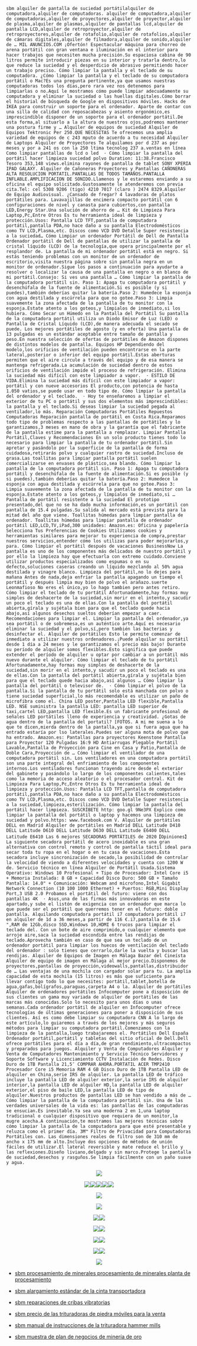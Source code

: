 
```
sbm alquiler de pantalla de suciedad portátilalquiler de computadora,alquiler de computadoras. alquiler de computadora,alquiler de computadoras,alquiler de proyectores,alquiler de proyector,alquiler de plasma,alquiler de plasmas,alquiler de pantallas lcd,alquiler de pantalla LCD,alquiler de retroproyector,alquiler de retroproyectores,alquiler de rotafolio,alquiler de rotafolios,alquiler de cámaras digitales,alquiler de filmadora,alquiler de sonido,alquiler de … MIL ANUNCIOS.COM ¡Ofertón! Espectacular máquina para chorreo de arena portátil con gran ventana e iluminación en el interior para hacer trabajos que necesiten mucha precisión.Su espaciosa cabina de 90 litros permite introducir piezas en su interior y tratarla dentro,lo que reduce la suciedad y el desperdicio de abrasivo permitiendo hacer un trabajo preciso. Cómo limpiar la pantalla y el teclado de su computadora. ¿Cómo limpiar la pantalla y el teclado de su computadora portátil o Mac?Es una pregunta pertinente,ya que usamos nuestras computadoras todos los días,pero rara vez nos detenemos para limpiarlas o no.Aquí le mostramos cómo puede limpiar adecuadamente su computadora y eliminar la suciedad o las huellas digitales.Cómo borrar el historial de búsqueda de Google en dispositivos móviles. Hacks de IKEA para construir un soporte para el ordenador. Aparte de contar con una silla de calidad con reposacabezas y asiento ergonómico,es imprescindible disponer de un soporte para el ordenador portátil.De esta forma,al situarlo a la altura de nuestros ojos,podremos mantener una postura firme y … Alquiler de equipos de suciedad Alquiler de Equipos Tektronic Per 250.QUE NECESITAS Te ofrecemos una amplia variedad de equipos de c 243 mputo de acuerdo a tu necesidad Alquiler de Laptops Alquiler de Proyectores Te alquilamos por d 237 as por meses y por a 241 os con la 250 ltima tecnolog 237 a.ventas en línea Como limpiar pantallas de lcd o led  · Cómo limpiar la pantalla del portátil hacer limpieza suciedad polvo Duration: 11:38.Francisco Tesoro 353,148 views.elimina rayones de pantalla de tablet SONY XPERIA IPAD GALAXY. Alquiler de Cañoneras Proyectores y Pantallas CAÑONERAS ALTA RESOLUCION PORTATIL.PANTALLAS DE TODOS TAMAÑOS.PANTALLA INFLABLE.AMPLIFICACION DE SONIDO.Llamenos y le estaremos enviando a su oficina el equipo solicitado.Gustosamente le atenderemos con previa cita.Tel: cel 5308 9206 (tigo) 4210 7017 (claro ) 2474 8329.Alquiler de Equipo Audiovisual. ¿Cansado de fregar? 4 lavadoras de platos portátiles para. Lavavajillas de encimera compacto portátil con 6 configuraciones de nivel y canasta para cubiertos,con pantalla LED,Energy Star.Una solución de ahorro de … Kit de Limpieza Para Laptop,Pc,Entre Otros Es tu herramienta ideal de limpieza y protección.Usos: Pantalla LCD TFT,pantalla de computadora portátil,pantalla PDA,no hace daño a su pantalla Electrodomésticos como TV LCD,Plasma,etc. Discos como VCD DVD Detalle Super resistencia a la suciedad… Cómo Limpiar un ordenador Portátil de Dell de Pantalla Ordenador portátil de Dell de pantallas de utilizar la pantalla de cristal líquido (LCD) de la tecnología,que opera principalmente por el resplandor de. La pantalla de mi ordenador portátil está en negro. Si estás teniendo problemas con un monitor de un ordenador de escritorio,visita nuestra página sobre sin pantalla negra en un monitor de ordenador.Sigue los pasos a continuación para ayudarte a resolver o localizar la causa de una pantalla en negro o en blanco de mi portátil.Consejo: Si ves una pantalla … Cómo limpiar la pantalla de la computadora portátil sin. Paso 1: Apaga tu computadora portátil y desenchúfala de la fuente de alimentación.Si es posible (y si puedes),también deberías quitar la batería.Paso 2: Humedece la esponja con agua destilada y escúrrela para que no gotee.Paso 3: Limpia suavemente la zona afectada de la pantalla de tu monitor con la esponja.Estate atento a los goteos,y límpialos de inmediato,si los hubiera. Cómo Secar un Húmedo en la Pantalla del Portátil Su pantalla de la computadora portátil utiliza un Diodo Emisor de Luz (LED) o Pantalla de Cristal Líquido (LCD),de manera adecuada el secado se puede. Los mejores portátiles de agosto (y en oferta) Una pantalla de 13 pulgadas es un estándar aceptable entre tamaño de pantalla y peso.En nuestra selección de ofertas de portátiles de Amazon dispones de distintos modelos de pantalla. Equipos HP Dependiendo del modelo,los orificios de ventilación pueden encontrarse en la parte lateral,posterior o inferior del equipo portátil.Estas aberturas permiten que el aire circule a través del equipo y de esa manera se mantenga refrigerada.La acumulación de suciedad dentro de estos orificios de ventilación impide el proceso de refrigeración. Elimina la suciedad más difícil con este limpiador a vapor.  · ESTILO DE VIDA.Elimina la suciedad más difícil con este limpiador a vapor: portátil y con nueve accesorios El producto,con potencia de hasta 1.050 vatios,se puede usar en todo tipo de. Cómo limpiar la pantalla del ordenador y el teclado.  · Hoy te enseñaremos a limpiar el exterior de tu PC o portátil y sus dos elementos más imprescindibles: la pantalla y el teclado.Si deseas limpiar la suciedad pegada al ventilador,lo más. Reparación Computadoras Portátiles Repuestos Computadoras Reparación pantalla de portátil en Costa Rica.Reparamos todo tipo de problemas respecto a las pantallas de portátiles y lo garantizamos,3 meses en mano de obra y la garantía que el fabricante de la pantalla estime para la pantalla a remplazar. Limpiar Pantalla Portátil,Claves y Recomendaciones En un solo producto tienes todo lo necesario para limpiar la pantalla de tu ordenador portátil.Sin apretar y pasándolo por la superficie de la pantalla de forma cuidadosa,retirarás polvo y cualquier rastro de suciedad.Incluso de grasa.Las toallitas para limpiar pantalla portátil suelen comercializarse en envases de plástico,sea blando. Cómo limpiar la pantalla de la computadora portátil sin. Paso 1: Apaga tu computadora portátil y desenchúfala de la fuente de alimentación.Si es posible (y si puedes),también deberías quitar la batería.Paso 2: Humedece la esponja con agua destilada y escúrrela para que no gotee.Paso 3: Limpia suavemente la zona afectada de la pantalla de tu monitor con la esponja.Estate atento a los goteos,y límpialos de inmediato,si … Pantalla de portátil resistente a la suciedad El prototipo presentado,del que no se ha dado mucha información,es un portátil con pantalla de 15.4 pulgadas.Su salida al mercado está prevista para la mitad del año que viene. Toallitas húmedas para limpiar pantalla de ordenador. Toallitas húmedas para limpiar pantalla de ordenador portátil LED,LCD,TV,iPad,300 unidades: Amazon.es: Oficina y papelería Selecciona Tus Preferencias de Cookies Utilizamos cookies y herramientas similares para mejorar tu experiencia de compra,prestar nuestros servicios,entender cómo los utilizas para poder mejorarlos,y para. Cómo limpiar el portátil después de vacaciones BusinessNow La pantalla es uno de los componentes más delicados de nuestro portátil y por ello la limpieza hay que efectuarla con extremo cuidado.Conviene utilizar productos especializados como espumas o en su defecto,soluciones caseras creando un líquido mezclando al 50% agua destilada y vinagre blanco. Limpieza del portátil,no lo dejes para mañana Antes de nada,deja enfriar la pantalla apagando un tiempo el portátil y después limpia muy bien de polvo el arañazo.suerte Leonmafioso No eres el único,yo lo hago tambien pero antes retiro. Cómo limpiar el teclado de tu portátil Afortunadamente,hay formas muy simples de deshacerte de la suciedad,sin morir en el intento,y sacudir un poco el teclado es una de ellas.Con la pantalla del portátil abierta,gírala y sujétala bien para que el teclado quede hacia abajo,así algunos desechos sueltos deberían empezar a caer. Recomendaciones para limpiar el. Limpiar la pantalla del ordenador,ya sea portátil o de sobremesa,es un auténtico arte.Aquí es necesario eliminar la suciedad y el polvo,sí,pero también las bacterias y desinfectar el. Alquiler de portátiles Esto le permite comenzar de inmediato a utilizar nuestros ordenadores.¡Puede alquilar su portátil desde 1 día a 24 meses y le garantizamos el precio más bajo! Durante su período de alquiler somos flexibles.Esto significa que puede extender el período de alquiler u optar por cambiar a un portátil más nuevo durante el alquiler. Cómo limpiar el teclado de tu portátil Afortunadamente,hay formas muy simples de deshacerte de la suciedad,sin morir en el intento,y sacudir un poco el teclado es una de ellas.Con la pantalla del portátil abierta,gírala y sujétala bien para que el teclado quede hacia abajo,así algunos … Cómo limpiar la pantalla del portátil o televisor de.  · Cómo limpiar el polvo de la pantalla.Si la pantalla de tu portátil solo está manchada con polvo o tiene suciedad superficial,lo más recomendable es utilizar un paño de microfibra como el. China LED poster,Pantalla LED flexible,Pantalla LED. NSE suministra la pantalla LED: pantalla LED superior de taxi,cartel LED,pantalla LED flexible.Es un fabricante profesional de señales LED portátiles lleno de experiencia y creatividad. ¿Gotas de agua dentro de la pantalla del portatil? [FOTOS. A mi me suena a lo que te dicen,mierda dentro de la pantalla,ya que si fuera agua que ha entrado estaría por lso laterales.Puedes ser alguna mota de polvo que ha entrado. Amazon.es: Pantallas para proyectores Keenstone Pantalla para Proyector 120 Pulgadas 16:9 HD Antiarrugas Plegable Portátil Lavable,Pantalla de Proyección para Cine en Casa y Patio,Pantalla de Doble Cara,Proyección de … Cómo limpiar el ventilador de una computadora portátil sin. Los ventiladores en una computadora portátil son una parte integral del enfriamiento de los componentes internos.Los ventiladores funcionan trayendo aire desde el exterior del gabinete y pasándolo lo largo de los componentes calientes,tales como la memoria de acceso aleatorio o el procesador central. Kit de Limpieza Para Laptop,Pc,Entre Otros Es tu herramienta ideal de limpieza y protección.Usos: Pantalla LCD TFT,pantalla de computadora portátil,pantalla PDA,no hace daño a su pantalla Electrodomésticos como TV LCD,Plasma,etc. Discos como VCD DVD Detalle Super resistencia a la suciedad,limpieza,esterilización. Cómo limpiar la pantalla del portátil hacer limpieza. SUSCRÍBETE http: goo.gl 9Ne3PX Explico como limpiar la pantalla del portátil o laptop y hacemos una limpieza de suciedad y polvo.https: www.facebook.com V. Alquiler de portátiles DELL en Madrid Alquiler de portátiles en Madrid DELL Latitude D410 DELL Latitude D610 DELL Latitude D630 DELL Latitude E6400 DELL Latitude E6410 Las 6 mejores SECADORAS PORTÁTILES de 2020【Opiniones】 La siguiente secadora portátil de acero inoxidable es una gran alternativa con control remoto y control de pantalla táctil ideal para secar toda tu ropa en el hogar o en tu casa de vacaciones.Esta secadora incluye sincronización de secado,la posibilidad de controlar la velocidad de viendo a diferentes velocidades y cuenta con 1200 W de. Servicio técnico en línea Alquiler de Portátil Usada.Sistema Operativo: Windows 10 Profesional + Tipo de Procesador: Intel Core i5 + Memoria Instalada: 8 GB + Capacidad Disco Duro: 500 GB + Tamaño Pantalla: 14.0" + Comunicación: Webcam and microfono,Intel Gigabit Network Connection (10 100 1000 Ethernet) + Puertos: RGB,Mini Display Port,3 USB 2.0 Probamos el portátil del futuro: viene con dos pantallas 4K  · Asus,una de las firmas más innovadoras en este apartado,y sube el listón de exigencia con un ordenador que marca lo que puede ser el portátil que querremos tener en el futuro: doble pantalla. Alquilando computadora portátil i7 computadora portátil i7 en alquiler de 1d a 36 meses,a partir de 116 €.i7,pantalla de 15.6 ",RAM de 12Gb,disco SSD,Windows 10,HDMI 6 trucos para limpiar el teclado del. Con un bote de aire comprimido,o cualquier elemento que arroje aire,saca la suciedad escondida entre las rendijas de teclado.Aprovecha también en caso de que sea un teclado de un ordenador portátil para limpiar los huecos de ventilación del teclado del ordenador : solo tienes que cerrarlo,darle la vuelta y buscar las rendijas. Alquiler de Equipos de Imagen en Málaga Bazar del Cineísta Alquiler de equipo de imagen en Málaga al mejor precio.Disponemos de proyectores,pantallas de proyección,videowalls,pantallas,distribuidor de … Las ventajas de una mochila con cargador solar para tu. La amplia capacidad de esta mochila (15 litros) es más que suficiente para llevar contigo todo lo que necesites: portátil,tablet,botella de agua,gafas,bolígrafos,paraguas,carpeta A4 o la. Alquiler de portátiles Alquiler de ordenadores portátiles Infocomputer pone a disposición de sus clientes un gama muy variada de alquiler de portátiles de las marcas más conocidas.Solo lo necesito para unos días o unas semanas.Cada ordenador portátil de alquiler en Infocomputer ofrece tecnologías de últimas generaciones para poner a disposición de sus clientes. Así es como debe limpiar su computadora CNN A lo largo de este artículo,lo guiaremos a través de los mejores y más seguros métodos para limpiar su computadora portátil.Comenzamos con la limpieza de la pantalla,luego trabajaremos el. Portátiles Dell España Ordenador portátil,portátil y tabletas del sitio oficial de Dell.Dell ofrece portátiles para el día a día,de gran rendimiento,ultracompactos y preparados para juegos. Alquiler y Venta de Computadores Alquiler y Venta de Computadores Mantenimiento y Servicio Técnico Servidores y Soporte Software y Licenciamiento CCTV Instalación de Redes. Disco Duro de 1TB Pantalla 21,5″ COMPRAR AHORA.PORTATIL ACER TMP2410 Procesador Core i5 Memoria RAM 4 GB Disco Duro de 1TB Pantalla LED de alquiler en China,serie IRS de alquiler. La pantalla LED de tráfico incluye la pantalla LED de alquiler exterior,la serie IRS de alquiler interior,la pantalla LED de alquiler HD,la pantalla LED de alquiler exterior,el piso de baile LED,la pantalla LED de tipo de alquiler.Nuestros productos de pantallas LED se han vendido a más de … Cómo limpiar la pantalla de la computadora portátil sin. Una de las verdades universales de la vida es: las pantallas de las computadoras se ensucian.Es inevitable.Ya sea una moderna 2 en 1,una laptop tradicional o cualquier dispositivo que requiera de un monitor,la mugre acecha.A continuación,te mostramos las mejores técnicas sobre cómo limpiar la pantalla de la computadora para que esté presentable y reluzca como el primer día. 3M™ Filtro de Privacidad para Computadoras Portátiles con. Las dimensiones reales de filtro son de 310 mm de ancho x 175 mm de alto.Incluye dos opciones de métodos de unión fáciles de utilizar.El lateral reversible y mate reduce el brillo y las reflexiones.Diseño liviano,delgado y sin marco.Protege la pantalla de suciedad,desechos y rasguños.Se limpia fácilmente con un paño suave y agua. 
```

<div align="center">

<a href="https://es-crusher.shibang-china.com/github&k=sbm+alquiler+de+pantalla+de+suciedad+port%C3%A1til"><img src="https://static.shibang-china.com/es/crusher/logo.jpg"></a>

<a href="https://es-crusher.shibang-china.com/github&k=sbm+alquiler+de+pantalla+de+suciedad+port%C3%A1til"><img src="https://static.shibang-china.com/es/crusher/index.jpg"></a><a href="https://es-crusher.shibang-china.com/material.htmlgithub&k=sbm+alquiler+de+pantalla+de+suciedad+port%C3%A1til"><img src="https://static.shibang-china.com/es/crusher/material.jpg"></a><a href="https://es-crusher.shibang-china.com/application.htmlgithub&k=sbm+alquiler+de+pantalla+de+suciedad+port%C3%A1til"><img src="https://static.shibang-china.com/es/crusher/application.jpg"></a><a href="https://es-crusher.shibang-china.com/aboutus.htmlgithub&k=sbm+alquiler+de+pantalla+de+suciedad+port%C3%A1til"><img src="https://static.shibang-china.com/es/crusher/aboutus.jpg"></a><a href="https://es-crusher.shibang-china.com/contact.htmlgithub&k=sbm+alquiler+de+pantalla+de+suciedad+port%C3%A1til"><img src="https://static.shibang-china.com/es/crusher/contact.jpg"></a>

<a href="https://es-crusher.shibang-china.com/github&k=sbm+alquiler+de+pantalla+de+suciedad+port%C3%A1til"><img src="https://static.shibang-china.com/es/crusher/banner.jpg"></a>

<a href="https://swt.shibang-china.com/github&k=sbm+alquiler+de+pantalla+de+suciedad+port%C3%A1til"><img src="https://static.shibang-china.com/es/crusher/text.jpg"></a>

<a href="https://swt.shibang-china.com/github&k=sbm+alquiler+de+pantalla+de+suciedad+port%C3%A1til"><img src="https://static.shibang-china.com/es/crusher/chat.jpg"></a><a href="https://es-crusher.shibang-china.com/contact.htmlgithub&k=sbm+alquiler+de+pantalla+de+suciedad+port%C3%A1til"><img src="https://static.shibang-china.com/es/crusher/message.jpg"></a>

<a href="https://es-crusher.shibang-china.com/products/pe.htmlgithub&k=sbm+alquiler+de+pantalla+de+suciedad+port%C3%A1til"><img src="https://static.shibang-china.com/es/crusher/pe.jpg"></a><a href="https://es-crusher.shibang-china.com/products/pf.htmlgithub&k=sbm+alquiler+de+pantalla+de+suciedad+port%C3%A1til"><img src="https://static.shibang-china.com/es/crusher/pf.jpg"></a>

<a href="https://es-crusher.shibang-china.com/products/hpt.htmlgithub&k=sbm+alquiler+de+pantalla+de+suciedad+port%C3%A1til"><img src="https://static.shibang-china.com/es/crusher/hpt.jpg"></a><a href="https://es-crusher.shibang-china.com/products/vsi.htmlgithub&k=sbm+alquiler+de+pantalla+de+suciedad+port%C3%A1til"><img src="https://static.shibang-china.com/es/crusher/vsi.jpg"></a>

<a href="https://es-crusher.shibang-china.com/products/klv.htmlgithub&k=sbm+alquiler+de+pantalla+de+suciedad+port%C3%A1til"><img src="https://static.shibang-china.com/es/crusher/klv.jpg"></a><a href="https://es-crusher.shibang-china.com/products/portable.htmlgithub&k=sbm+alquiler+de+pantalla+de+suciedad+port%C3%A1til"><img src="https://static.shibang-china.com/es/crusher/portable.jpg"></a>

<a href="https://swt.shibang-china.com/github&k=sbm+alquiler+de+pantalla+de+suciedad+port%C3%A1til"><img src="https://static.shibang-china.com/es/crusher/case.jpg"></a>

</div>


* [sbm procesamiento de minerales procesamiento de minerales planta de procesamiento](sbm%20procesamiento%20de%20minerales%20procesamiento%20de%20minerales%20planta%20de%20procesamiento.md)

* [sbm alargamiento estándar de la cinta transportadora](sbm%20alargamiento%20est%C3%A1ndar%20de%20la%20cinta%20transportadora.md)

* [sbm reparaciones de cribas vibratorias](sbm%20reparaciones%20de%20cribas%20vibratorias.md)

* [sbm precio de las trituradoras de piedra móviles para la venta](sbm%20precio%20de%20las%20trituradoras%20de%20piedra%20m%C3%B3viles%20para%20la%20venta.md)

* [sbm manual de instrucciones de la trituradora hammer mills](sbm%20manual%20de%20instrucciones%20de%20la%20trituradora%20hammer%20mills.md)

* [sbm muestra de plan de negocios de minería de oro](sbm%20muestra%20de%20plan%20de%20negocios%20de%20miner%C3%ADa%20de%20oro.md)